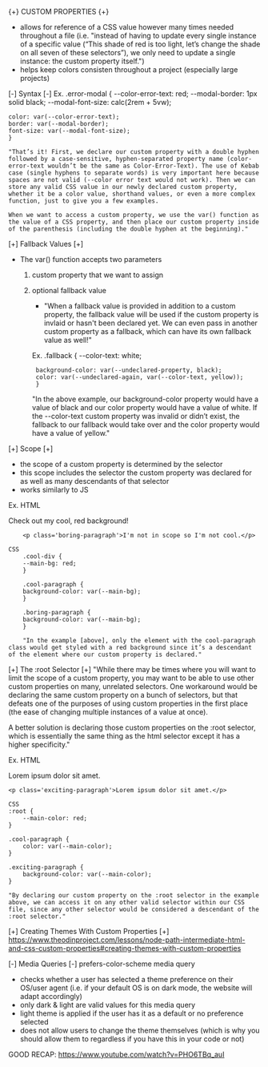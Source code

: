 {+} CUSTOM PROPERTIES {+}
- allows for reference of a CSS value however many times needed throughout a file (i.e. "instead of having to update every single instance of a specific value (“This shade of red is too light, let’s change the shade on all seven of these selectors”), we only need to update a single instance: the custom property itself.")
- helps keep colors consisten throughout a project (especially large projects)



[-] Syntax [-]
Ex.
    .error-modal {
    --color-error-text: red;
    --modal-border: 1px solid black;
    --modal-font-size: calc(2rem + 5vw);

    color: var(--color-error-text);
    border: var(--modal-border);
    font-size: var(--modal-font-size);
    }

    "That’s it! First, we declare our custom property with a double hyphen followed by a case-sensitive, hyphen-separated property name (color-error-text wouldn’t be the same as Color-Error-Text). The use of Kebab case (single hyphens to separate words) is very important here because spaces are not valid (--color error text would not work). Then we can store any valid CSS value in our newly declared custom property, whether it be a color value, shorthand values, or even a more complex function, just to give you a few examples.

    When we want to access a custom property, we use the var() function as the value of a CSS property, and then place our custom property inside of the parenthesis (including the double hyphen at the beginning)."



[+] Fallback Values [+]
- The var() function accepts two parameters
    1. custom property that we want to assign
    2. optional fallback value
        - "When a fallback value is provided in addition to a custom property, the fallback value will be used if the custom property is invlaid or hasn't been declared yet. We can even pass in another custom property as a fallback, which can have its own fallback value as well!"

        Ex.
            .fallback {
            --color-text: white;

            background-color: var(--undeclared-property, black);
            color: var(--undeclared-again, var(--color-text, yellow));
            }

        "In the above example, our background-color property would have a value of black and our color property would have a value of white. If the --color-text custom property was invalid or didn’t exist, the fallback to our fallback would take over and the color property would have a value of yellow."



[+] Scope [+]
- the scope of a custom property is determined by the selector
- this scope includes the selector the custom property was declared for as well as many descendants of that selector
- works similarly to JS

Ex.
    HTML
        <div class='cool-div'>
            <p class='cool-paragraph'>Check out my cool, red background!</p>
        </div>

        <p class='boring-paragraph'>I'm not in scope so I'm not cool.</p>

    CSS
        .cool-div {
        --main-bg: red;
        }

        .cool-paragraph {
        background-color: var(--main-bg);
        }

        .boring-paragraph {
        background-color: var(--main-bg);
        }

        "In the example [above], only the element with the cool-paragraph class would get styled with a red background since it’s a descendant of the element where our custom property is declared."



[+] The :root Selector [+]
"While there may be times where you will want to limit the scope of a custom property, you may want to be able to use other custom properties on many, unrelated selectors. One workaround would be declaring the same custom property on a bunch of selectors, but that defeats one of the purposes of using custom properties in the first place (the ease of changing multiple instances of a value at once).

A better solution is declaring those custom properties on the :root selector, which is essentially the same thing as the html selector except it has a higher specificity."

Ex.
    HTML
    <p class='cool-paragraph'>Lorem ipsum dolor sit amet.</p>

    <p class='exciting-paragraph'>Lorem ipsum dolor sit amet.</p>

    CSS
    :root {
        --main-color: red;
    }

    .cool-paragraph {
        color: var(--main-color);
    }

    .exciting-paragraph {
        background-color: var(--main-color);
    }

    "By declaring our custom property on the :root selector in the example above, we can access it on any other valid selector within our CSS file, since any other selector would be considered a descendant of the :root selector."



[+] Creating Themes With Custom Properties [+]
https://www.theodinproject.com/lessons/node-path-intermediate-html-and-css-custom-properties#creating-themes-with-custom-properties




[-] Media Queries [-]
prefers-color-scheme media query
- checks whether a user has selected a theme preference on their OS/user agent (i.e. if your default OS is on dark mode, the website will adapt accordingly)
- only dark & light are valid values for this media query
- light theme is applied if the user has it as a default or no preference selected
- does not allow users to change the theme themselves (which is why you should allow them to regardless if you have this in your code or not)



GOOD RECAP: https://www.youtube.com/watch?v=PHO6TBq_auI